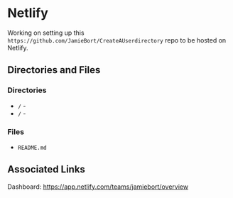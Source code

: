 # Netlify

Working on setting up this `https://github.com/JamieBort/CreateAUserdirectory` repo to be hosted on Netlify.

## Directories and Files
### Directories
* `/` - 
* `/` -

### Files
* `README.md`

## Associated Links
Dashboard:
https://app.netlify.com/teams/jamiebort/overview